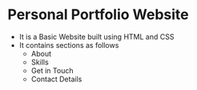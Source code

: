 # Personal Portfolio Website
- It is a Basic Website built using HTML and CSS
- It contains sections as follows
  * About
  * Skills
  * Get in Touch
  * Contact Details
